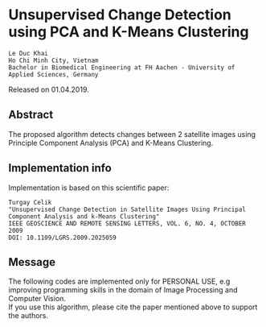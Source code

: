 # Unsupervised Change Detection using PCA and K-Means Clustering
```
Le Duc Khai
Ho Chi Minh City, Vietnam   
Bachelor in Biomedical Engineering at FH Aachen - University of Applied Sciences, Germany
```
Released on 01.04.2019.

## Abstract
The proposed algorithm detects changes between 2 satellite images using Principle Component Analysis (PCA) and K-Means Clustering. 

## Implementation info
Implementation is based on this scientific paper: 
```
Turgay Celik
"Unsupervised Change Detection in Satellite Images Using Principal Component Analysis and k-Means Clustering"
IEEE GEOSCIENCE AND REMOTE SENSING LETTERS, VOL. 6, NO. 4, OCTOBER 2009
DOI: 10.1109/LGRS.2009.2025059
```

## Message
The following codes are implemented only for PERSONAL USE, e.g improving programming skills in the domain of Image Processing and Computer Vision.  
If you use this algorithm, please cite the paper mentioned above to support the authors.

